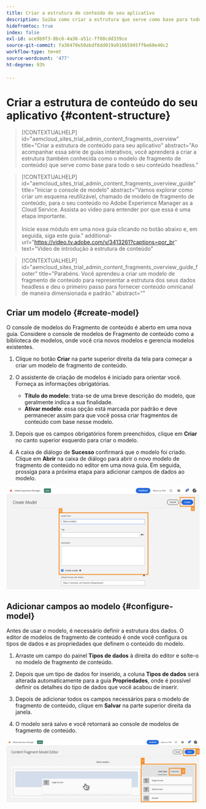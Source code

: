 ```yaml
---
title: Criar a estrutura de conteúdo do seu aplicativo
description: Saiba como criar a estrutura que serve como base para todo o seu conteúdo headless usando os modelos de fragmento de conteúdo do AEM.
hidefromtoc: true
index: false
exl-id: ace9b9f3-8bc6-4a36-a51c-ff60cdd339ce
source-git-commit: fa36470e50abdf6dd019a91665945ff6e68e40c2
workflow-type: tm+mt
source-wordcount: '477'
ht-degree: 93%

---
```



# Criar a estrutura de conteúdo do seu aplicativo {#content-structure}

>[!CONTEXTUALHELP]
>id="aemcloud_sites_trial_admin_content_fragments_overview"
>title="Criar a estrutura de conteúdo para seu aplicativo"
>abstract="Ao acompanhar essa série de guias interativos, você aprenderá a criar a estrutura (também conhecida como o modelo de fragmento de conteúdo) que serve como base para todo o seu conteúdo headless."

>[!CONTEXTUALHELP]
>id="aemcloud_sites_trial_admin_content_fragments_overview_guide"
>title="Iniciar o console de modelo"
>abstract="Vamos explorar como criar um esquema reutilizável, chamado de modelo de fragmento de conteúdo, para o seu conteúdo no Adobe Experience Manager as a Cloud Service. Assista ao vídeo para entender por que essa é uma etapa importante. <br><br>Inicie esse módulo em uma nova guia clicando no botão abaixo e, em seguida, siga este guia."
>additional-url="https://video.tv.adobe.com/v/3413261?captions=por_br" text="Vídeo de introdução à estrutura de conteúdo"

>[!CONTEXTUALHELP]
>id="aemcloud_sites_trial_admin_content_fragments_overview_guide_footer"
>title="Parabéns. Você aprendeu a criar um modelo de fragmento de conteúdo para representar a estrutura dos seus dados headless e deu o primeiro passo para fornecer conteúdo omnicanal de maneira dimensionada e padrão."
>abstract=""

## Criar um modelo {#create-model}

O console de modelos do Fragmento de conteúdo é aberto em uma nova guia. Considere o console de modelos de Fragmento de conteúdo como a biblioteca de modelos, onde você cria novos modelos e gerencia modelos existentes.

1. Clique no botão **Criar** na parte superior direita da tela para começar a criar um modelo de fragmento de conteúdo.

1. O assistente de criação de modelos é iniciado para orientar você. Forneça as informações obrigatórias.

   * **Título do modelo**: trata-se de uma breve descrição do modelo, que geralmente indica a sua finalidade.
   * **Ativar modelo**: essa opção está marcada por padrão e deve permanecer assim para que você possa criar fragmentos de conteúdo com base nesse modelo.

1. Depois que os campos obrigatórios forem preenchidos, clique em **Criar** no canto superior esquerdo para criar o modelo.

1. A caixa de diálogo de **Sucesso** confirmará que o modelo foi criado. Clique em **Abrir** na caixa de diálogo para abrir o novo modelo de fragmento de conteúdo no editor em uma nova guia. Em seguida, prossiga para a próxima etapa para adicionar campos de dados ao modelo.

![Etapas dois e três da criação de um modelo de fragmento de conteúdo](assets/do-not-localize/create-model-2-3.png)

## Adicionar campos ao modelo {#configure-model}

Antes de usar o modelo, é necessário definir a estrutura dos dados. O editor de modelos de fragmento de conteúdo é onde você configura os tipos de dados e as propriedades que definem o conteúdo do modelo.

1. Arraste um campo do painel **Tipos de dados** à direita do editor e solte-o no modelo de fragmento de conteúdo.

1. Depois que um tipo de dados for inserido, a coluna **Tipos de dados** será alterada automaticamente para a guia **Propriedades**, onde é possível definir os detalhes do tipo de dados que você acabou de inserir.

1. Depois de adicionar todos os campos necessários para o modelo de fragmento de conteúdo, clique em **Salvar** na parte superior direita da janela.

1. O modelo será salvo e você retornará ao console de modelos de fragmento de conteúdo.

![Etapas um, dois e três da adição de campos ao modelo](assets/do-not-localize/define-model-fields-1-2-3.png)
